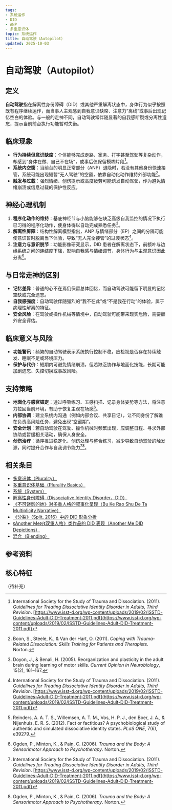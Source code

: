 ```yaml
---
tags:
- 系统运作
- DID
- ANP
- 多重意识体
topic: 系统运作
title: 自动驾驶（Autopilot）
updated: 2025-10-03
---
```


# 自动驾驶（Autopilot）

## 定义

**自动驾驶**指在解离性身份障碍（DID）或其他严重解离状态中，身体行为似乎按照既有程序继续运作，而当事人主观感到自我意识缺席、注意力“离线”或事后出现记忆空白的体验。与一般的走神不同，自动驾驶常伴随显著的自我感断裂或分离性遗忘，提示当前前台执行功能暂时失衡。

## 临床现象

- **行为持续但意识缺席**：个体能够完成走路、家务、打字甚至驾驶等复杂动作，却感到“身体在做、自己不在场”，或事后仅保留模糊片段[^自动驾驶-1]。
- **系统内空窗**：当前台的明显正常部分（ANP）退隐时，若没有其他身份快速接管，系统可能出现短暂“无人驾驶”的空窗，依靠自动化动作维持外部功能[^自动驾驶-2]。
- **触发与过载**：强烈情绪、创伤提示或高度疲劳可能诱发自动驾驶，作为避免情绪崩溃或信息过载的保护性反应。

## 神经心理机制

1. **程序化动作的维持**：基底神经节与小脑能够在缺乏高级自我监控的情况下执行已习得的程序化动作，使身体得以自动完成熟悉任务[^自动驾驶-3]。
2. **解离性屏障**：结构性解离模型指出，ANP 与情绪部分（EP）之间的分隔可能使意识暂时脱离当下体验，导致“无人完全接管”的过渡状态[^自动驾驶-1]。
3. **注意力与意识脱节**：功能影像研究显示，DID 患者在解离状态下，前额叶与边缘系统之间的连结度下降，影响自我感与情绪调节，身体行为与主观意识因此分离[^自动驾驶-4]。

## 与日常走神的区别

- **记忆差异**：普通的心不在焉仍保留总体回忆，而自动驾驶可能留下明显的记忆空缺或完全遗忘。
- **自我感强度**：自动驾驶伴随强烈的“我不在此”或“不是我在行动”的体验，属于病理性解离的特征。
- **安全风险**：在驾驶或操作机械等情境中，自动驾驶可能带来现实危险，需要额外安全评估。

## 临床意义与风险

- **功能警讯**：频繁的自动驾驶表示系统执行控制不稳，应检视是否存在持续触发、睡眠不足或环境压力。
- **保护与代价**：短期内可避免情绪崩溃，但若缺乏协作与地面化技能，长期可能加剧遗忘、失控切换或事故风险。

## 支持策略

- **地面化与感官锚定**：透过呼吸练习、五感扫描、记录身体姿势等方法，将注意力拉回当前环境，有助于恢复主观在场感[^自动驾驶-5]。
- **内部协调**：建立系统内沟通（例如内部会议、共享日记），让不同身份了解谁在负责高风险任务，避免出现“空窗期”。
- **安全计划**：若自动驾驶在驾驶、操作机械时频繁出现，应调整日程、寻求外部协助或暂缓相关活动，确保人身安全。
- **创伤治疗**：循序推进稳定化、创伤处理与整合练习，减少导致自动驾驶的触发源，同时提升合作与自我调节能力[^自动驾驶-1][^自动驾驶-5]。

## 相关条目

- [多意识体（Plurality）](Plurality.md)
- [多重意识体基础（Plurality Basics）](Plurality-Basics.md)
- [系统（System）](System.md)
- [解离性身份障碍（Dissociative Identity Disorder，DID）](DID.md)
- [《不可饶恕的她》对多重人格的叙事化呈现（Bu Ke Rao Shu De Ta Multiplicity Narrative）](Bu-Ke-Raoshu-De-Ta-Multiplicity-Narrative.md)
- [《分裂》（Split, 2016）中的 DID 形象分析](Split-2016-DID-Representation.md)
- [《Another Me》/《双重人格》类作品的 DID 表现（Another Me DID Depictions）](Another-Me-DID-Depictions.md)
- [混合（Blending）](Blending.md)

## 参考资料

[^自动驾驶-1]: International Society for the Study of Trauma and Dissociation. (2011). *Guidelines for Treating Dissociative Identity Disorder in Adults, Third Revision*. [https://www.isst-d.org/wp-content/uploads/2019/02/ISSTD-Guidelines-Adult-DID-Treatment-2011.pdf](https://www.isst-d.org/wp-content/uploads/2019/02/ISSTD-Guidelines-Adult-DID-Treatment-2011.pdf)
[^自动驾驶-2]: Boon, S., Steele, K., & Van der Hart, O. (2011). *Coping with Trauma-Related Dissociation: Skills Training for Patients and Therapists*. Norton.
[^自动驾驶-3]: Doyon, J., & Benali, H. (2005). Reorganization and plasticity in the adult brain during learning of motor skills. *Current Opinion in Neurobiology*, 15(2), 161–167.
[^自动驾驶-4]: Reinders, A. A. T. S., Willemsen, A. T. M., Vos, H. P. J., den Boer, J. A., & Nijenhuis, E. R. S. (2012). Fact or factitious? A psychobiological study of authentic and simulated dissociative identity states. *PLoS ONE*, 7(6), e39279.
[^自动驾驶-5]: Ogden, P., Minton, K., & Pain, C. (2006). *Trauma and the Body: A Sensorimotor Approach to Psychotherapy*. Norton.

## 核心特征

（待补充）
